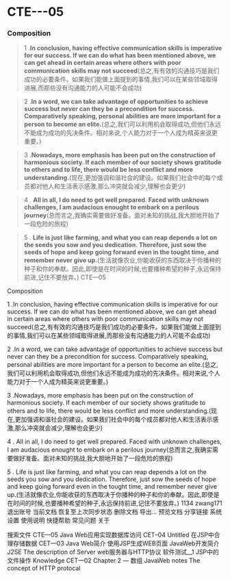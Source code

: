 
     
    
CTE---05
===

### Composition

> 1 .**In conclusion, having effective communication skills is imperative for our success. If we can do what has been mentioned above, we can get ahead in certain areas where others with poor communication skills may not succeed**(总之,有有效的沟通技巧是我们成功的必要条件。如果我们能做上面提到的事情,我们可以在某些领域取得进展,而那些没有沟通能力的人可能不会成功)

> 2 .**In a word, we can take advantage of opportunities to achieve success but never can they be a precondition for success. Comparatively speaking, personal abilities are more important for a person to become an elite.**(总之,我们可以利用机会取得成功,但他们永远不能成为成功的先决条件。相对来说,个人能力对于一个人成为精英来说更重要。)

> 3 .**Nowadays, more emphasis has been put on the construction of harmonious society. If each member of our society shows gratitude to others and to life, there would be less conflict and more understanding.**(现在,更加强调和谐社会的建设。如果我们社会中的每个成员都对他人和生活表示感激,那么冲突就会减少,理解也会更少)

> 4 . **All in all, I do need to get well prepared. Faced with unknown challenges, I am audacious enought to embark on a perilous journey**(总而言之,我确实需要做好准备。面对未知的挑战,我大胆地开始了一段危险的旅程)

> 5 . **Life is just like farming, and what you can reap depends a lot on the seeds you sow and you dedication. Therefore, just sow the seeds of hope and keep going forward even in the tought time, and remember never give up.**(生活就像农业,你能收获的东西取决于你播种的种子和你的奉献。因此,即使是在时间的时候,也要播种希望的种子,永远保持前进,记住不要放弃。)
CTE—05

Composition

1 .In conclusion, having effective communication skills is imperative for our success. If we can do what has been mentioned above, we can get ahead in certain areas where others with poor communication skills may not succeed(总之,有有效的沟通技巧是我们成功的必要条件。如果我们能做上面提到的事情,我们可以在某些领域取得进展,而那些没有沟通能力的人可能不会成功)

2 .In a word, we can take advantage of opportunities to achieve success but never can they be a precondition for success. Comparatively speaking, personal abilities are more important for a person to become an elite.(总之,我们可以利用机会取得成功,但他们永远不能成为成功的先决条件。相对来说,个人能力对于一个人成为精英来说更重要。)

3 .Nowadays, more emphasis has been put on the construction of harmonious society. If each member of our society shows gratitude to others and to life, there would be less conflict and more understanding.(现在,更加强调和谐社会的建设。如果我们社会中的每个成员都对他人和生活表示感激,那么冲突就会减少,理解也会更少)

4 . All in all, I do need to get well prepared. Faced with unknown challenges, I am audacious enought to embark on a perilous journey(总而言之,我确实需要做好准备。面对未知的挑战,我大胆地开始了一段危险的旅程)

5 . Life is just like farming, and what you can reap depends a lot on the seeds you sow and you dedication. Therefore, just sow the seeds of hope and keep going forward even in the tought time, and remember never give up.(生活就像农业,你能收获的东西取决于你播种的种子和你的奉献。因此,即使是在时间的时候,也要播种希望的种子,永远保持前进,记住不要放弃。)
     1134 
zwang171
 退出账号
当前文档
 恢复至上次同步状态
 删除文档
 导出...
 预览文档
 分享链接
系统
 设置
 使用说明
 快捷帮助
 常见问题
 关于

搜索文件
CTE—05 
Java Web应用实现数据库访问 
CET–04 
Untitled 
在JSP中合理存储数据 
CET—03 
Java Web简介 
使用JSP生成WEB页面 
JavaWeb开发简介 
J2SE 
The description of Server 
web服务器与HTTP协议 
软件测试__1 
JSP中的文件操作 
Knowledge 
CET—02 
<Inbox> Chapter 2 — 数组
<Inbox> JavaWeb notes
<Inbox> The concept of HTTP protocal
 
